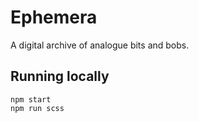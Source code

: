 # Ephemera

A digital archive of analogue bits and bobs.

## Running locally

```
npm start
npm run scss
```
